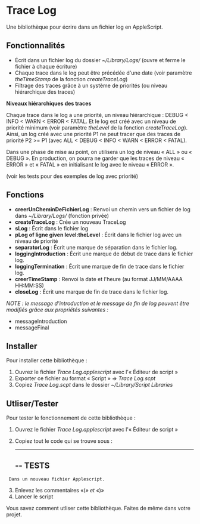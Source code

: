 # Trace Log #

Une bibliothèque pour écrire dans un fichier log en AppleScript.

## Fonctionnalités

- Écrit dans un fichier log du dossier _~/Library/Logs/_ (ouvre et ferme le fichier à chaque écriture)
- Chaque trace dans le log peut être précédée d'une date (voir paramètre _theTimeStamp_ de la fonction _createTraceLog_)
- Filtrage des traces grâce à un système de priorités (ou niveau hiérarchique des traces)

**Niveaux hiérarchiques des traces**

Chaque trace dans le log a une priorité, un niveau hiérarchique : DEBUG < INFO < WARN < ERROR < FATAL. Et le log est créé avec un niveau de priorité minimum (voir paramètre _theLevel_ de la fonction _createTraceLog_). Ainsi, un log créé avec une priorité P1 ne peut tracer que des traces de priorité P2 >= P1 (avec ALL < DEBUG < INFO < WARN < ERROR < FATAL).

Dans une phase de mise au point, on utilisera un log de niveau « ALL » ou « DEBUG ». En production, on pourra ne garder que les traces de niveau « ERROR » et « FATAL » en initialisant le log avec le niveau « ERROR ».

(voir les tests pour des exemples de log avec priorité)

## Fonctions

- __creerUnCheminDeFichierLog__ : Renvoi un chemin vers un fichier de log dans _~/Library/Logs/_ (fonction privée)
- __createTraceLog__ : Crée un nouveau TraceLog
- __sLog__ : Écrit dans le fichier log
- __pLog of ligne given level:theLevel__ : Écrit dans le fichier log avec un niveau de priorité
- __separatorLog__ : Écrit une marque de séparation dans le fichier log.
- __loggingIntroduction__ : Écrit une marque de début de trace dans le fichier log.
- __loggingTermination__ : Écrit une marque de fin de trace dans le fichier log.
- __creerTimeStamp__ : Renvoi la date et l'heure (au format JJ/MM/AAAA HH:MM:SS)
- __closeLog__ : Écrit une marque de fin de trace dans le fichier log.

*NOTE : le message d'introduction et le message de fin de log peuvent être modifiés grâce aux propriétés suivantes :*

- messageIntroduction
- messageFinal


## Installer

Pour installer cette bibliothèque :

1. Ouvrez le fichier *Trace Log.applescript* avec l'« Éditeur de script »
2. Exporter ce fichier au format « Script » => *Trace Log.scpt*
3. Copiez *Trace Log.scpt* dans le dossier *~/Library/Script Libraries*

## Utliser/Tester

Pour tester le fonctionnement de cette bibliothèque :

1.    Ouvrez le fichier *Trace Log.applescript* avec l'« Éditeur de script »
2.    Copiez tout le code qui se trouve sous :

        -----------------------------------------------------------------------
        --                              TESTS
        -----------------------------------------------------------------------

     Dans un nouveau fichier Applescript.

3.   Enlevez les commentaires «(*» et «*)»
4.   Lancer le script

Vous savez comment utliser cette bibliothèque. Faites de même dans votre projet.
